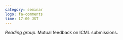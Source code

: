 ```yaml
---
category: seminar
logo: fa-comments
time: 17:00 JST
---
```


*Reading group.* Mutual feedback on ICML submissions.
